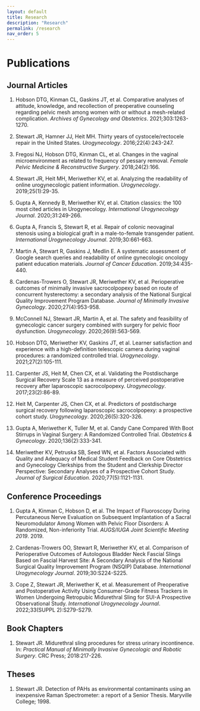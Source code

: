 ```yaml
---
layout: default
title: Research
description: "Research"
permalink: /research
nav_order: 5
---
```


# Publications

## Journal Articles

1. Hobson DTG, Kinman CL, Gaskins JT, et al. Comparative analyses of attitude, knowledge, and recollection of preoperative counseling regarding pelvic mesh among women with or without a mesh-related complication. *Archives of Gynecology and Obstetrics*. 2021;303:1263-1270.

2. Stewart JR, Hamner JJ, Heit MH. Thirty years of cystocele/rectocele repair in the United States. *Urogynecology*. 2016;22(4):243-247.

3. Fregosi NJ, Hobson DTG, Kinman CL, et al. Changes in the vaginal microenvironment as related to frequency of pessary removal. *Female Pelvic Medicine & Reconstructive Surgery*. 2018;24(2):166.

4. Stewart JR, Heit MH, Meriwether KV, et al. Analyzing the readability of online urogynecologic patient information. *Urogynecology*. 2019;25(1):29-35.

5. Gupta A, Kennedy B, Meriwether KV, et al. Citation classics: the 100 most cited articles in Urogynecology. *International Urogynecology Journal*. 2020;31:249-266.

6. Gupta A, Francis S, Stewart R, et al. Repair of colonic neovaginal stenosis using a biological graft in a male-to-female transgender patient. *International Urogynecology Journal*. 2019;30:661-663.

7. Martin A, Stewart R, Gaskins J, Medlin E. A systematic assessment of Google search queries and readability of online gynecologic oncology patient education materials. *Journal of Cancer Education*. 2019;34:435-440.

8. Cardenas-Trowers O, Stewart JR, Meriwether KV, et al. Perioperative outcomes of minimally invasive sacrocolpopexy based on route of concurrent hysterectomy: a secondary analysis of the National Surgical Quality Improvement Program Database. *Journal of Minimally Invasive Gynecology*. 2020;27(4):953-958.

9. McConnell NJ, Stewart JR, Martin A, et al. The safety and feasibility of gynecologic cancer surgery combined with surgery for pelvic floor dysfunction. *Urogynecology*. 2020;26(9):563-569.

10. Hobson DTG, Meriwether KV, Gaskins JT, et al. Learner satisfaction and experience with a high-definition telescopic camera during vaginal procedures: a randomized controlled trial. *Urogynecology*. 2021;27(2):105-111.

11. Carpenter JS, Heit M, Chen CX, et al. Validating the Postdischarge Surgical Recovery Scale 13 as a measure of perceived postoperative recovery after laparoscopic sacrocolpopexy. *Urogynecology*. 2017;23(2):86-89.

12. Heit M, Carpenter JS, Chen CX, et al. Predictors of postdischarge surgical recovery following laparoscopic sacrocolpopexy: a prospective cohort study. *Urogynecology*. 2020;26(5):320-326.

13. Gupta A, Meriwether K, Tuller M, et al. Candy Cane Compared With Boot Stirrups in Vaginal Surgery: A Randomized Controlled Trial. *Obstetrics & Gynecology*. 2020;136(2):333-341.

14. Meriwether KV, Petruska SB, Seed WN, et al. Factors Associated with Quality and Adequacy of Medical Student Feedback on Core Obstetrics and Gynecology Clerkships from the Student and Clerkship Director Perspective: Secondary Analyses of a Prospective Cohort Study. *Journal of Surgical Education*. 2020;77(5):1121-1131.

## Conference Proceedings

1. Gupta A, Kinman C, Hobson D, et al. The Impact of Fluoroscopy During Percutaneous Nerve Evaluation on Subsequent Implantation of a Sacral Neuromodulator Among Women with Pelvic Floor Disorders: A Randomized, Non-inferiority Trial. *AUGS/IUGA Joint Scientific Meeting 2019*. 2019.

2. Cardenas-Trowers OO, Stewart R, Meriwether KV, et al. Comparison of Perioperative Outcomes of Autologous Bladder Neck Fascial Slings Based on Fascial Harvest Site: A Secondary Analysis of the National Surgical Quality Improvement Program (NSQIP) Database. *International Urogynecology Journal*. 2019;30:S224-S225.

3. Cope Z, Stewart JR, Meriwether K, et al. Measurement of Preoperative and Postoperative Activity Using Consumer-Grade Fitness Trackers in Women Undergoing Retropubic Midurethral Sling for SUI-A Prospective Observational Study. *International Urogynecology Journal*. 2022;33(SUPPL 2):S279-S279.

## Book Chapters

1. Stewart JR. Midurethral sling procedures for stress urinary incontinence. In: *Practical Manual of Minimally Invasive Gynecologic and Robotic Surgery*. CRC Press; 2018:217-226.

## Theses

1. Stewart JR. Detection of PAHs as environmental contaminants using an inexpensive Raman Spectrometer: a report of a Senior Thesis. Maryville College; 1998.